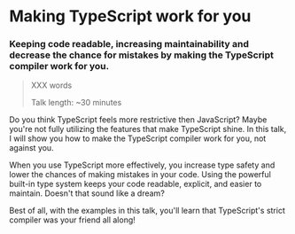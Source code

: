 # Making TypeScript work for you
### Keeping code readable, increasing maintainability and decrease the chance for mistakes by making the TypeScript compiler work for you.

>XXX words
>
>Talk length: ~30 minutes

Do you think TypeScript feels more restrictive then JavaScript? Maybe you're not fully utilizing the features that make TypeScript shine. 
In this talk, I will show you how to make the TypeScript compiler work for you, not against you.

When you use TypeScript more effectively, you increase type safety and lower the chances of making mistakes in your code. Using the powerful built-in type system keeps your code readable, explicit, and easier to maintain. Doesn't that sound like a dream?

Best of all, with the examples in this talk, you'll learn that TypeScript's strict compiler was your friend all along!
